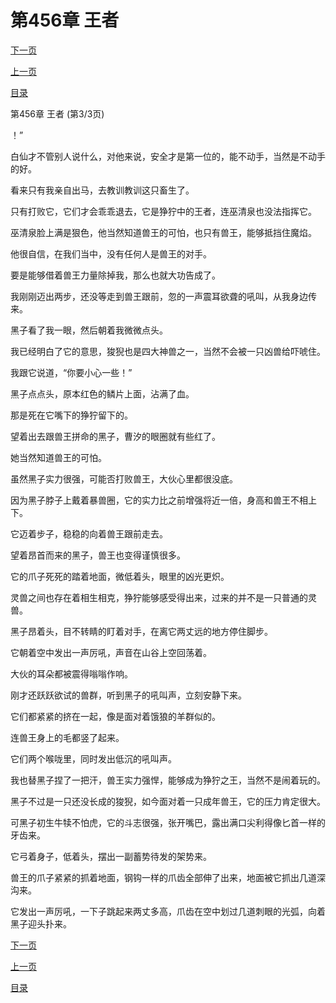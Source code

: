 <h1>第456章   王者</h1>
            <div><p><a href="./1368_%E7%AC%AC457%E7%AB%A0_%E5%A4%AA%E6%9E%81%E5%9B%BE.md">下一页</a></p><p><a href="./1366_%E7%AC%AC456%E7%AB%A0_%E7%8E%8B%E8%80%85.md">上一页</a></p><p><a href="../">目录</a></p></div>
            <div><p>第456章   王者 (第3/3页)</p><p>！”</p><p>白仙才不管别人说什么，对他来说，安全才是第一位的，能不动手，当然是不动手的好。</p><p>看来只有我亲自出马，去教训教训这只畜生了。</p><p>只有打败它，它们才会乖乖退去，它是狰狞中的王者，连巫清泉也没法指挥它。</p><p>巫清泉脸上满是狠色，他当然知道兽王的可怕，也只有兽王，能够抵挡住魔焰。</p><p>他很自信，在我们当中，没有任何人是兽王的对手。</p><p>要是能够借着兽王力量除掉我，那么也就大功告成了。</p><p>我刚刚迈出两步，还没等走到兽王跟前，忽的一声震耳欲聋的吼叫，从我身边传来。</p><p>黑子看了我一眼，然后朝着我微微点头。</p><p>我已经明白了它的意思，狻猊也是四大神兽之一，当然不会被一只凶兽给吓唬住。</p><p>我跟它说道，“你要小心一些！”</p><p>黑子点点头，原本红色的鳞片上面，沾满了血。</p><p>那是死在它嘴下的狰狞留下的。</p><p>望着出去跟兽王拼命的黑子，曹汐的眼圈就有些红了。</p><p>她当然知道兽王的可怕。</p><p>虽然黑子实力很强，可能否打败兽王，大伙心里都很没底。</p><p>因为黑子脖子上戴着暴兽圈，它的实力比之前增强将近一倍，身高和兽王不相上下。</p><p>它迈着步子，稳稳的向着兽王跟前走去。</p><p>望着昂首而来的黑子，兽王也变得谨慎很多。</p><p>它的爪子死死的踏着地面，微低着头，眼里的凶光更炽。</p><p>灵兽之间也存在着相生相克，狰狞能够感受得出来，过来的并不是一只普通的灵兽。</p><p>黑子昂着头，目不转睛的盯着对手，在离它两丈远的地方停住脚步。</p><p>它朝着空中发出一声厉吼，声音在山谷上空回荡着。</p><p>大伙的耳朵都被震得嗡嗡作响。</p><p>刚才还跃跃欲试的兽群，听到黑子的吼叫声，立刻安静下来。</p><p>它们都紧紧的挤在一起，像是面对着饿狼的羊群似的。</p><p>连兽王身上的毛都竖了起来。</p><p>它们两个喉咙里，同时发出低沉的吼叫声。</p><p>我也替黑子捏了一把汗，兽王实力强悍，能够成为狰狞之王，当然不是闹着玩的。</p><p>黑子不过是一只还没长成的狻猊，如今面对着一只成年兽王，它的压力肯定很大。</p><p>可黑子初生牛犊不怕虎，它的斗志很强，张开嘴巴，露出满口尖利得像匕首一样的牙齿来。</p><p>它弓着身子，低着头，摆出一副蓄势待发的架势来。</p><p>兽王的爪子紧紧的抓着地面，钢钩一样的爪齿全部伸了出来，地面被它抓出几道深沟来。</p><p>它发出一声厉吼，一下子跳起来两丈多高，爪齿在空中划过几道刺眼的光弧，向着黑子迎头扑来。</p></div>
            <div><p><a href="./1368_%E7%AC%AC457%E7%AB%A0_%E5%A4%AA%E6%9E%81%E5%9B%BE.md">下一页</a></p><p><a href="./1366_%E7%AC%AC456%E7%AB%A0_%E7%8E%8B%E8%80%85.md">上一页</a></p><p><a href="../">目录</a></p></div>
